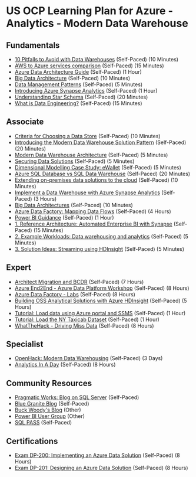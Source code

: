 # US OCP Learning Plan for Azure - Analytics - Modern Data Warehouse

## Fundamentals

* [10 Pitfalls to Avoid with Data Warehouses](https://medium.com/ironkeel/10-pitfalls-to-avoid-with-data-warehouses-47019c0c41db) (Self-Paced) (10 Minutes)
* [AWS to Azure services comparison](https://docs.microsoft.com/en-us/azure/architecture/aws-professional/services) (Self-Paced) (15 Minutes)
* [Azure Data Architecture Guide](https://docs.microsoft.com/en-us/azure/architecture/data-guide/) (Self-Paced) (1 Hour)
* [Big Data Architecture](https://https;//docs.microsoft.com/en-us/azure/architecture/guide/architecture-styles/big-data) (Self-Paced) (10 Minutes)
* [Data Management Patterns](https://docs.microsoft.com/en-us/azure/architecture/patterns/category/data-management) (Self-Paced) (5 Minutes)
* [Introducing Azure Synapse Analytics](https://myignite.techcommunity.microsoft.com/sessions/81578?source=sessions) (Self-Paced) (1 Hour)
* [Understanding Star Schema](https://docs.microsoft.com/en-us/power-bi/guidance/star-schema) (Self-Paced) (20 Minutes)
* [What is Data Engineering?](https://medium.com/datadriveninvestor/what-is-data-engineering-explaining-the-data-pipeline-data-warehouse-and-data-engineer-role-1a4b182e0d16) (Self-Paced) (15 Minutes)

## Associate

* [Criteria for Choosing a Data Store](https://docs.microsoft.com/en-us/azure/architecture/guide/technology-choices/data-store-comparison) (Self-Paced) (10 Minutes)
* [Introducing the Modern Data Warehouse Solution Pattern](https://youtube.com/watch?v=7MDCWgxPnVY) (Self-Paced) (20 Minutes)
* [Modern Data Warehouse Architecture](https://docs.microsoft.com/en-us/azure/architecture/solution-ideas/articles/modern-data-warehouse) (Self-Paced) (5 Minutes)
* [Securing Data Solutions](https://docs.microsoft.com/en-us/azure/architecture/data-guide/scenarios/securing-data-solutions) (Self-Paced) (5 Minutes)
* [Dimensional Modelling Case Study: eWallet](https://towardsdatascience.com/data-warehouse-dimensional-modelling-use-case-study-ewallet-d9d16f559181) (Self-Paced) (5 Minutes)
* [Azure SQL Database vs SQL Data Warehouse](https://www.jamesserra.com/archive/2016/08/azure-sql-database-vs-sql-data-warehouse/) (Self-Paced) (20 Minutes)
* [Extending on-premises data solutions to the cloud](https://docs.microsoft.com/en-us/azure/architecture/data-guide/scenarios/hybrid-on-premises-and-cloud) (Self-Paced) (10 Minutes)
* [Implement a Data Warehouse with Azure Synapse Analytics](https://docs.microsoft.com/en-us/learn/paths/implement-sql-data-warehouse/) (Self-Paced) (3 Hours)
* [Big Data Architectures](https://docs.microsoft.com/en-us/azure/architecture/data-guide/big-data/) (Self-Paced) (10 Minutes)
* [Azure Data Factory: Mapping Data Flows](https://github.com/kromerm/adfdataflowdocs/blob/master/patterns/adfdataflowlinks.md) (Self-Paced) (4 Hours)
* [Power BI Guidance](https://docs.microsoft.com/en-us/power-bi/guidance/) (Self-Paced) (1 Hour)
* [1. Reference Architecture: Automated Enterprise BI with Synapse](https://docs.microsoft.com/en-us/azure/architecture/reference-architectures/data/enterprise-bi-adf) (Self-Paced) (15 Minutes)
* [2. Example Workloads: Data warehousing and analytics](https://docs.microsoft.com/en-us/azure/architecture/example-scenario/data/data-warehouse) (Self-Paced) (5 Minutes)
* [3. Solution Ideas: Streaming using HDInsight](https://docs.microsoft.com/en-us/azure/architecture/solution-ideas/articles/streaming-using-hdinsight) (Self-Paced) (5 Minutes)

## Expert

* [Architect Migration and BCDR](https://docs.microsoft.com/en-us/learn/paths/architect-migration-bcdr/) (Self-Paced) (7 Hours)
* [Azure End2End - Azure Data Platform Workshop](https://github.com/fabragaMS/ADPE2E) (Self-Paced) (8 Hours)
* [Azure Data Factory - Labs](https://github.com/kromerm/ADF_Labs) (Self-Paced) (8 Hours)
* [Building OSS Analytical Solutions with Azure HDInsight](https://docs.microsoft.com/en-us/learn/paths/build-oss-analytical-solutions-az-hdinsight/) (Self-Paced) (5 Hours)
* [Tutorial: Load data using Azure portal and SSMS](https://docs.microsoft.com/en-us/azure/synapse-analytics/sql-data-warehouse/load-data-wideworldimportersdw) (Self-Paced) (1 Hour)
* [Tutorial: Load the NY Taxicab Dataset](https://docs.microsoft.com/en-us/azure/synapse-analytics/sql-data-warehouse/load-data-from-azure-blob-storage-using-polybase) (Self-Paced) (1 Hour)
* [WhatTheHack - Driving Miss Data](https://github.com/microsoft/WhatTheHack/tree/master/003-DrivingMissData) (Self-Paced) (8 Hours)

## Specialist

* [OpenHack: Modern Data Warehousing](https://openhacks.azurewebsites.net/labs/player/openhack_-_modern_data_warehousing_2bd410cacc6b_3_0) (Self-Paced) (3 Days)
* [Analytics In A Day](https://partner.microsoft.com/en-us/asset/collection/analytics-in-a-day#/) (Self-Paced) (8 Hours)

## Community Resources

* [Pragmatic Works: Blog on SQL Server](https://blog.pragmaticworks.com) (Self-Paced)
* [Blue Granite Blog](https://www.blue-granite.com/blog) (Self-Paced)
* [Buck Woody's Blog](https://buckwoody.wordpress.com/) (Other)
* [Power BI User Group](https://www.pbiusergroup.com/home) (Other)
* [SQL PASS](https://www.pass.org/) (Self-Paced)

## Certifications

* [Exam DP-200: Implementing an Azure Data Solution](https://docs.microsoft.com/en-us/learn/certifications/exams/dp-200) (Self-Paced) (8 Hours)
* [Exam DP-201: Designing an Azure Data Solution](https://docs.microsoft.com/en-us/learn/certifications/exams/dp-201) (Self-Paced) (8 Hours)

